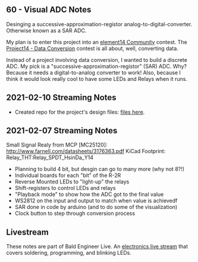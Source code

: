 ## 60 - Visual ADC Notes
Desinging a successive-approximation-registor analog-to-digital-converter. Otherwise known as a SAR ADC. 

My plan is to enter this project into an [element14 Community](https://element14.com/?ICID=baldengineer) contest. The [Project14 - Data Conversion](https://www.element14.com/community/community/project14/dataconversion?ICID=baldengineer) contest is all about, well, converting data.

Instead of a project involving data conversion, I wanted to build a discrete ADC. My pick is a "successive-approximation-registor" (SAR) ADC. Why? Because it needs a digital-to-analog converter to work! Also, because I think it would look really cool to have some LEDs and Relays when it runs. 

## 2021-02-10 Streaming Notes
* Created repo for the project's design files: [files here](https://github.com/baldengineer/VADC-visualized-adc).

## 2021-02-07 Streaming Notes
Small Signal Realy from MCP [MC25120]: http://www.farnell.com/datasheets/3176363.pdf
	KiCad Footprint: Relay_THT:Relay_SPDT_HsinDa_Y14

* Planning to build 4 bit, but desgin can go to many more (why not 8?!)
* Individual boards for each "bit" of the R-2R
* Reverse Mounted LEDs to "light-up" the relays
* Shift-registers to control LEDs and relays
* "Playback mode" to show how the ADC got to the final value
* WS2812 on the input and output to match when value is achievedf
* SAR done in code by arduino (and to do some of the visualization)
* Clock button to step through conversion process 


## Livestream
These notes are part of Bald Engineer Live. An [electronics live stream](https://twitch.tv/baldengineer) that covers soldering, programming, and blinking LEDs.